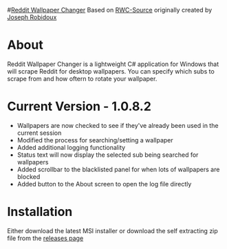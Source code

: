 #[Reddit Wallpaper Changer](https://www.reddit.com/r/rwallpaperchanger/)
Based on [RWC-Source](https://github.com/JosephRobidoux/RWC-Source) originally created by [Joseph Robidoux](https://github.com/JosephRobidoux)

# About
Reddit Wallpaper Changer is a lightweight C# application for Windows that will scrape Reddit for desktop wallpapers. You can specify which subs to scrape from and how oftern to rotate your wallpaper.

# Current Version - 1.0.8.2
- Wallpapers are now checked to see if they've already been used in the current session
- Modified the process for searching/setting a wallpaper
- Added additional logging functionality
- Status text will now display the selected sub being searched for wallpapers
- Added scrollbar to the blacklisted panel for when lots of wallpapers are blocked
- Added button to the About screen to open the log file directly


# Installation
Either download the latest MSI installer or download the self extracting zip file from the [releases page](https://github.com/Rawns/Reddit-Wallpaper-Changer/releases)
